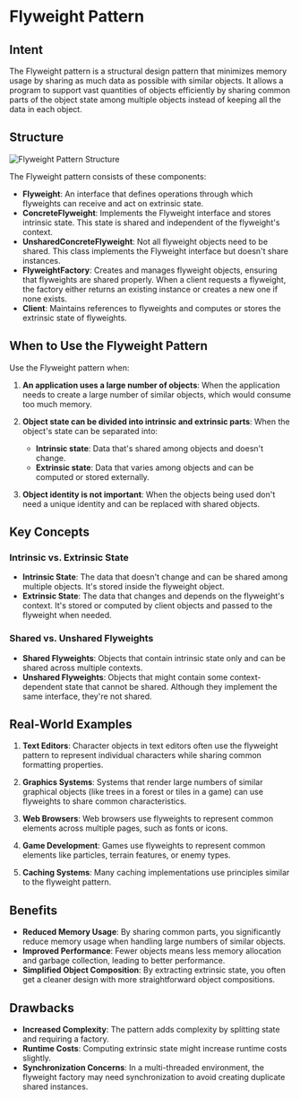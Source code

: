 # Flyweight Pattern

## Intent
The Flyweight pattern is a structural design pattern that minimizes memory usage by sharing as much data as possible with similar objects. It allows a program to support vast quantities of objects efficiently by sharing common parts of the object state among multiple objects instead of keeping all the data in each object.

## Structure
![Flyweight Pattern Structure](flyweight-pattern.png)

The Flyweight pattern consists of these components:

- **Flyweight**: An interface that defines operations through which flyweights can receive and act on extrinsic state.
- **ConcreteFlyweight**: Implements the Flyweight interface and stores intrinsic state. This state is shared and independent of the flyweight's context.
- **UnsharedConcreteFlyweight**: Not all flyweight objects need to be shared. This class implements the Flyweight interface but doesn't share instances.
- **FlyweightFactory**: Creates and manages flyweight objects, ensuring that flyweights are shared properly. When a client requests a flyweight, the factory either returns an existing instance or creates a new one if none exists.
- **Client**: Maintains references to flyweights and computes or stores the extrinsic state of flyweights.

## When to Use the Flyweight Pattern

Use the Flyweight pattern when:

1. **An application uses a large number of objects**: When the application needs to create a large number of similar objects, which would consume too much memory.

2. **Object state can be divided into intrinsic and extrinsic parts**: When the object's state can be separated into:
   - **Intrinsic state**: Data that's shared among objects and doesn't change.
   - **Extrinsic state**: Data that varies among objects and can be computed or stored externally.

3. **Object identity is not important**: When the objects being used don't need a unique identity and can be replaced with shared objects.

## Key Concepts

### Intrinsic vs. Extrinsic State

- **Intrinsic State**: The data that doesn't change and can be shared among multiple objects. It's stored inside the flyweight object.
- **Extrinsic State**: The data that changes and depends on the flyweight's context. It's stored or computed by client objects and passed to the flyweight when needed.

### Shared vs. Unshared Flyweights

- **Shared Flyweights**: Objects that contain intrinsic state only and can be shared across multiple contexts.
- **Unshared Flyweights**: Objects that might contain some context-dependent state that cannot be shared. Although they implement the same interface, they're not shared.

## Real-World Examples

1. **Text Editors**: Character objects in text editors often use the flyweight pattern to represent individual characters while sharing common formatting properties.

2. **Graphics Systems**: Systems that render large numbers of similar graphical objects (like trees in a forest or tiles in a game) can use flyweights to share common characteristics.

3. **Web Browsers**: Web browsers use flyweights to represent common elements across multiple pages, such as fonts or icons.

4. **Game Development**: Games use flyweights to represent common elements like particles, terrain features, or enemy types.

5. **Caching Systems**: Many caching implementations use principles similar to the flyweight pattern.

## Benefits

- **Reduced Memory Usage**: By sharing common parts, you significantly reduce memory usage when handling large numbers of similar objects.
- **Improved Performance**: Fewer objects means less memory allocation and garbage collection, leading to better performance.
- **Simplified Object Composition**: By extracting extrinsic state, you often get a cleaner design with more straightforward object compositions.

## Drawbacks

- **Increased Complexity**: The pattern adds complexity by splitting state and requiring a factory.
- **Runtime Costs**: Computing extrinsic state might increase runtime costs slightly.
- **Synchronization Concerns**: In a multi-threaded environment, the flyweight factory may need synchronization to avoid creating duplicate shared instances.
